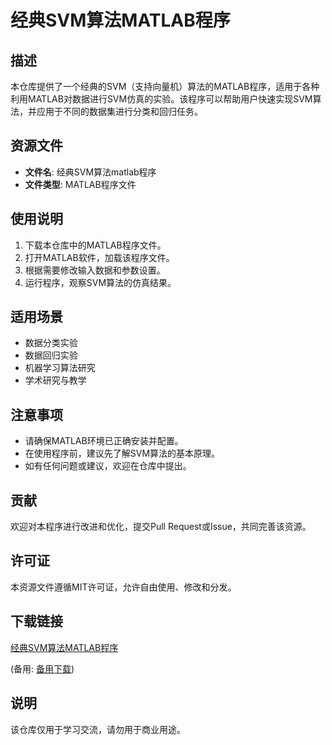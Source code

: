 # 经典SVM算法MATLAB程序

## 描述
本仓库提供了一个经典的SVM（支持向量机）算法的MATLAB程序，适用于各种利用MATLAB对数据进行SVM仿真的实验。该程序可以帮助用户快速实现SVM算法，并应用于不同的数据集进行分类和回归任务。

## 资源文件
- **文件名**: 经典SVM算法matlab程序
- **文件类型**: MATLAB程序文件

## 使用说明
1. 下载本仓库中的MATLAB程序文件。
2. 打开MATLAB软件，加载该程序文件。
3. 根据需要修改输入数据和参数设置。
4. 运行程序，观察SVM算法的仿真结果。

## 适用场景
- 数据分类实验
- 数据回归实验
- 机器学习算法研究
- 学术研究与教学

## 注意事项
- 请确保MATLAB环境已正确安装并配置。
- 在使用程序前，建议先了解SVM算法的基本原理。
- 如有任何问题或建议，欢迎在仓库中提出。

## 贡献
欢迎对本程序进行改进和优化，提交Pull Request或Issue，共同完善该资源。

## 许可证
本资源文件遵循MIT许可证，允许自由使用、修改和分发。

## 下载链接
[经典SVM算法MATLAB程序](https://pan.quark.cn/s/4a01599e2c36) 

(备用: [备用下载](https://pan.baidu.com/s/1ZIfVGffruigZNz-AFCC2Uw?pwd=1234))

## 说明

该仓库仅用于学习交流，请勿用于商业用途。

